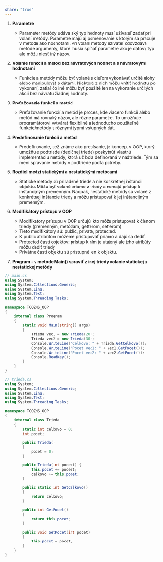 ```yaml
---
share: "true"
---
```


1. **Parametre**
   - Parameter metódy udáva aký typ hodnoty musí užívateľ zadať pri volaní metódy. Parametre majú aj pomenovanie s ktorým sa pracuje v metóde ako hodnotami. Pri volaní metódy užívateľ odovzdáva metóde argumenty, ktoré musia spĺňať parametre ako je dátovy typ ale môžu niesť iný názov.

2. **Volanie funkcií a metód bez návratových hodnôt a s návratovými hodnotami**
   - Funkcie a metódy môžu byť volané s cieľom vykonávať určité úlohy alebo manipulovať s dátami. Niektoré z nich môžu vrátiť hodnotu po vykonaní, zatiaľ čo iné môžu byť použité len na vykonanie určitých akcií bez návratu žiadnej hodnoty.

3. **Preťažovanie funkcií a metód**
   - Preťažovanie funkcií a metód je proces, kde viacero funkcií alebo metód má rovnaký názov, ale rôzne parametre. To umožňuje programátorovi vytvárať flexibilné a jednoducho použiteľné funkcie/metódy s rôznymi typmi vstupných dát.

4. **Predefinovanie funkcií a metód**
   - Predefinovanie, tiež známe ako prepísanie, je koncept v OOP, ktorý umožňuje podtriede (dedičnej triede) poskytnúť vlastnú implementáciu metódy, ktorá už bola definovaná v nadtriede. Tým sa mení správanie metódy v podtriede podľa potreby.

5. **Rozdiel medzi statickými a nestatickými metódami**
   - Statické metódy sú priradené triede a nie konkrétnej inštancii objektu. Môžu byť volané priamo z triedy a nemajú prístup k inštancijným premenným. Naopak, nestatické metódy sú volané z konkrétnej inštancie triedy a môžu pristupovať k jej inštancijným premenným.

6. **Modifikátory prístupu v OOP**
   - Modifikátory prístupu v OOP určujú, kto môže pristupovať k členom triedy (premenným, metódam, getterom, setterom)
   - Tieto modifikátory sú: public, private, protected.
   - K public atribútom môžeme pristupovať priamo a dajú sa dediť.
   - Protected časti objektov: prístup k ním je utajený ale jeho atribúty môžu dediť triedy
   - Privátne časti objektu sú prístupné len k objektu.
   
7. **Program - v metóde Main() spraviť z inej triedy volanie statickej a nestatickej metódy**

```csharp
// main.cs
using System;
using System.Collections.Generic;
using System.Linq;
using System.Text;
using System.Threading.Tasks;

namespace TCOZMS_OOP
{
    internal class Program
    {
        static void Main(string[] args)
        {
            Trieda vec1 = new Trieda(20);
            Trieda vec2 = new Trieda(30);
            Console.WriteLine("Celkovo: " + Trieda.GetCelkovo());
            Console.WriteLine("Pocet vec1: " + vec1.GetPocet());
            Console.WriteLine("Pocet vec2: " + vec2.GetPocet());
            Console.ReadKey();
        }
    }
}

// trieda.cs
using System;
using System.Collections.Generic;
using System.Linq;
using System.Text;
using System.Threading.Tasks;

namespace TCOZMS_OOP
{
    internal class Trieda
    {
        static int celkovo = 0;
        int pocet;

        public Trieda()
        {
            pocet = 0;
        }

        public Trieda(int poceet) {
            this.pocet += poceet;
            celkovo += this.pocet;
        }

        public static int GetCelkovo()
        {
            return celkovo;
        }

        public int GetPocet()
        {
            return this.pocet;
        }

        public void SetPocet(int pocet)
        {
            this.pocet = pocet;
        }
    }
}
```